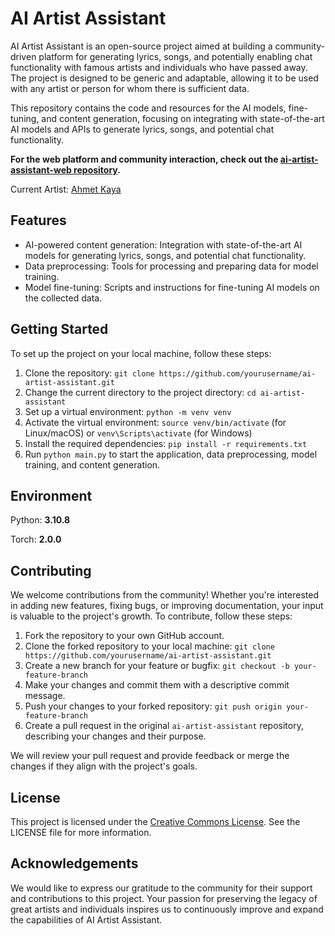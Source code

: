 # AI Artist Assistant

AI Artist Assistant is an open-source project aimed at building a community-driven platform for generating lyrics, songs, and potentially enabling chat functionality with famous artists and individuals who have passed away. The project is designed to be generic and adaptable, allowing it to be used with any artist or person for whom there is sufficient data.

This repository contains the code and resources for the AI models, fine-tuning, and content generation, focusing on integrating with state-of-the-art AI models and APIs to generate lyrics, songs, and potential chat functionality.

**For the web platform and community interaction, check out the [ai-artist-assistant-web repository](https://github.com/nesimtunc/ai-artist-assistant-web).**

Current Artist: [Ahmet Kaya](https://en.wikipedia.org/wiki/Ahmet_Kaya)

## Features

- AI-powered content generation: Integration with state-of-the-art AI models for generating lyrics, songs, and potential chat functionality.
- Data preprocessing: Tools for processing and preparing data for model training.
- Model fine-tuning: Scripts and instructions for fine-tuning AI models on the collected data.

## Getting Started

To set up the project on your local machine, follow these steps:

1. Clone the repository: `git clone https://github.com/yourusername/ai-artist-assistant.git`
2. Change the current directory to the project directory: `cd ai-artist-assistant`
3. Set up a virtual environment: `python -m venv venv`
4. Activate the virtual environment: `source venv/bin/activate` (for Linux/macOS) or `venv\Scripts\activate` (for Windows)
5. Install the required dependencies: `pip install -r requirements.txt`
6. Run `python main.py` to start the application, data preprocessing, model training, and content generation.

## Environment

Python: **3.10.8**

Torch: **2.0.0**

## Contributing

We welcome contributions from the community! Whether you're interested in adding new features, fixing bugs, or improving documentation, your input is valuable to the project's growth. To contribute, follow these steps:

1. Fork the repository to your own GitHub account.
2. Clone the forked repository to your local machine: `git clone https://github.com/yourusername/ai-artist-assistant.git`
3. Create a new branch for your feature or bugfix: `git checkout -b your-feature-branch`
4. Make your changes and commit them with a descriptive commit message.
5. Push your changes to your forked repository: `git push origin your-feature-branch`
6. Create a pull request in the original `ai-artist-assistant` repository, describing your changes and their purpose.

We will review your pull request and provide feedback or merge the changes if they align with the project's goals.

## License

This project is licensed under the [Creative Commons License](LICENSE). See the LICENSE file for more information.

## Acknowledgements

We would like to express our gratitude to the community for their support and contributions to this project. Your passion for preserving the legacy of great artists and individuals inspires us to continuously improve and expand the capabilities of AI Artist Assistant.
